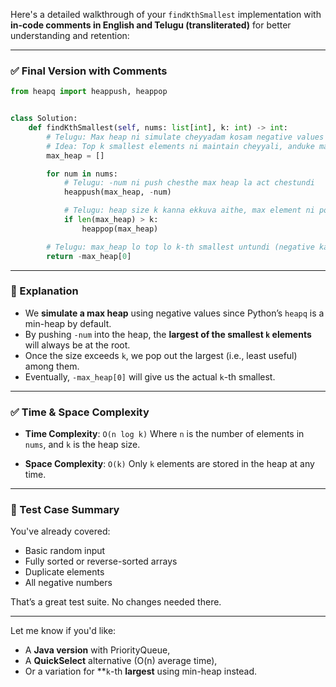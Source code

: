 Here's a detailed walkthrough of your `findKthSmallest` implementation with **in-code comments in English and Telugu (transliterated)** for better understanding and retention:

---

### ✅ Final Version with Comments

```python
from heapq import heappush, heappop


class Solution:
    def findKthSmallest(self, nums: list[int], k: int) -> int:
        # Telugu: Max heap ni simulate cheyyadam kosam negative values vadutunnam
        # Idea: Top k smallest elements ni maintain cheyyali, anduke max heap
        max_heap = []

        for num in nums:
            # Telugu: -num ni push chesthe max heap la act chestundi
            heappush(max_heap, -num)

            # Telugu: heap size k kanna ekkuva aithe, max element ni pop cheyyadam
            if len(max_heap) > k:
                heappop(max_heap)

        # Telugu: max_heap lo top lo k-th smallest untundi (negative kabatti reverse cheyyali)
        return -max_heap[0]
```

---

### 📌 Explanation

* We **simulate a max heap** using negative values since Python’s `heapq` is a min-heap by default.
* By pushing `-num` into the heap, the **largest of the smallest `k` elements** will always be at the root.
* Once the size exceeds `k`, we pop out the largest (i.e., least useful) among them.
* Eventually, `-max_heap[0]` will give us the actual `k`-th smallest.

---

### ✅ Time & Space Complexity

* **Time Complexity**: `O(n log k)`
  Where `n` is the number of elements in `nums`, and `k` is the heap size.

* **Space Complexity**: `O(k)`
  Only `k` elements are stored in the heap at any time.

---

### 🧪 Test Case Summary

You've already covered:

* Basic random input
* Fully sorted or reverse-sorted arrays
* Duplicate elements
* All negative numbers

That’s a great test suite. No changes needed there.

---

Let me know if you'd like:

* A **Java version** with PriorityQueue,
* A **QuickSelect** alternative (O(n) average time),
* Or a variation for \*\*`k`-th **largest** using min-heap instead.
